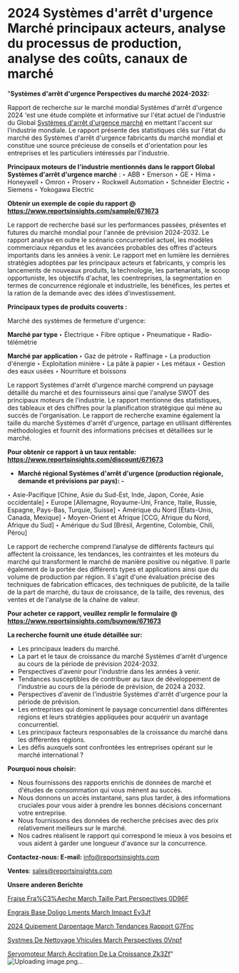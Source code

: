 # 2024 Systèmes d'arrêt d'urgence Marché principaux acteurs, analyse du processus de production, analyse des coûts, canaux de marché

"<strong>Systèmes d'arrêt d'urgence Perspectives du marché 2024-2032:</strong>

Rapport de recherche sur le marché mondial Systèmes d'arrêt d'urgence 2024 'est une étude complète et informative sur l'état actuel de l'industrie du Global <a href=https://www.reportsinsights.com/sample/671673>Systèmes d'arrêt d'urgence marché</a> en mettant l'accent sur l'industrie mondiale. Le rapport présente des statistiques clés sur l'état du marché des Systèmes d'arrêt d'urgence fabricants du marché mondial et constitue une source précieuse de conseils et d'orientation pour les entreprises et les particuliers intéressés par l'industrie.

<strong>Principaux moteurs de l'industrie mentionnés dans le rapport Global Systèmes d'arrêt d'urgence marché</strong> :
‣ ABB
‣ Emerson
‣ GE
‣ Hima
‣ Honeywell
‣ Omron
‣ Proserv
‣ Rockwell Automation
‣ Schneider Electric
‣ Siemens
‣ Yokogawa Electric

<strong>Obtenir un exemple de copie du rapport @ <a href=https://www.reportsinsights.com/sample/671673>https://www.reportsinsights.com/sample/671673</a></strong>

Le rapport de recherche basé sur les performances passées, présentes et futures du marché mondial pour l'année de prévision 2024-2032. Le rapport analyse en outre le scénario concurrentiel actuel, les modèles commerciaux répandus et les avancées probables des offres d'acteurs importants dans les années à venir. Le rapport met en lumière les dernières stratégies adoptées par les principaux acteurs et fabricants, y compris les lancements de nouveaux produits, la technologie, les partenariats, le scoop opportuniste, les objectifs d'achat, les coentreprises, la segmentation en termes de concurrence régionale et industrielle, les bénéfices, les pertes et la ration de la demande avec des idées d'investissement.

<strong>Principaux types de produits couverts :</strong>

Marché des systèmes de fermeture d'urgence:

<strong>Marché par type </strong>
‣ Électrique
‣ Fibre optique
‣ Pneumatique
‣ Radio-télémétrie

<strong>Marché par application </strong>
‣ Gaz de pétrole
‣ Raffinage
‣ La production d'énergie
‣ Exploitation minière
‣ La pâte à papier
‣ Les métaux
‣ Gestion des eaux usées
‣ Nourriture et boissons

Le rapport Systèmes d'arrêt d'urgence marché comprend un paysage détaillé du marché et des fournisseurs ainsi que l'analyse SWOT des principaux moteurs de l'industrie. Le rapport mentionne des statistiques, des tableaux et des chiffres pour la planification stratégique qui mène au succès de l'organisation. Le rapport de recherche examine également la taille du marché Systèmes d'arrêt d'urgence, partage en utilisant différentes méthodologies et fournit des informations précises et détaillées sur le marché.

<strong>Pour obtenir ce rapport à un taux rentable: <a href=https://www.reportsinsights.com/discount/671673>https://www.reportsinsights.com/discount/671673</a></strong>
<ul>
  <li><strong>Marché régional Systèmes d'arrêt d'urgence (production régionale, demande et prévisions par pays): -</strong></li>
</ul>
‣ Asie-Pacifique [Chine, Asie du Sud-Est, Inde, Japon, Corée, Asie occidentale]
‣ Europe [Allemagne, Royaume-Uni, France, Italie, Russie, Espagne, Pays-Bas, Turquie, Suisse]
‣ Amérique du Nord [États-Unis, Canada, Mexique]
‣ Moyen-Orient et Afrique [CCG, Afrique du Nord, Afrique du Sud]
‣ Amérique du Sud [Brésil, Argentine, Colombie, Chili, Pérou]

Le rapport de recherche comprend l’analyse de différents facteurs qui affectent la croissance, les tendances, les contraintes et les moteurs du marché qui transforment le marché de manière positive ou négative. Il parle également de la portée des différents types et applications ainsi que du volume de production par région. Il s'agit d'une évaluation précise des techniques de fabrication efficaces, des techniques de publicité, de la taille de la part de marché, du taux de croissance, de la taille, des revenus, des ventes et de l'analyse de la chaîne de valeur.

<strong>Pour acheter ce rapport, veuillez remplir le formulaire @   <a href=https://www.reportsinsights.com/buynow/671673>https://www.reportsinsights.com/buynow/671673</a></strong>

<strong>La recherche fournit une étude détaillée sur:</strong>
<ul>
  <li>Les principaux leaders du marché.</li>
  <li>La part et le taux de croissance du marché Systèmes d'arrêt d'urgence au cours de la période de prévision 2024-2032.</li>
  <li>Perspectives d'avenir pour l'industrie dans les années à venir.</li>
  <li>Tendances susceptibles de contribuer au taux de développement de l'industrie au cours de la période de prévision, de 2024 à 2032.</li>
  <li>Perspectives d'avenir de l'industrie Systèmes d'arrêt d'urgence pour la période de prévision.</li>
  <li>Les entreprises qui dominent le paysage concurrentiel dans différentes régions et leurs stratégies appliquées pour acquérir un avantage concurrentiel.</li>
  <li>Les principaux facteurs responsables de la croissance du marché dans les différentes régions.</li>
  <li>Les défis auxquels sont confrontées les entreprises opérant sur le marché international ?</li>
</ul>
<strong>Pourquoi nous choisir:</strong>
<ul>
  <li>Nous fournissons des rapports enrichis de données de marché et d'études de consommation qui vous mènent au succès.</li>
  <li>Nous donnons un accès instantané, sans plus tarder, à des informations cruciales pour vous aider à prendre les bonnes décisions concernant votre entreprise.</li>
  <li>Nous fournissons des données de recherche précises avec des prix relativement meilleurs sur le marché.</li>
  <li>Nos cadres réalisent le rapport qui correspond le mieux à vos besoins et vous aident à garder une longueur d'avance sur la concurrence.</li>
</ul>
<strong>Contactez-nous:
</strong><strong>E-mail:</strong> <a href=mailto:info@reportsinsights.com>info@reportsinsights.com</a>

<strong>Ventes</strong>: <a href=mailto:sales@reportsinsights.com>sales@reportsinsights.com</a>

<strong>Unsere anderen Berichte</strong>

<a href=https://www.linkedin.com/pulse/fraise-fra%C3%AEche-march%C3%A9-taille-part-perspectives-0d96f/>Fraise Fra%C3%Aeche March Taille Part Perspectives 0D96F</a>

<a href=https://www.linkedin.com/pulse/engrais-%C3%A0-base-doligo-%C3%A9l%C3%A9ments-march%C3%A9-impact-ev3jf/>Engrais  Base Doligo Lments March Impact Ev3Jf</a>

<a href=https://www.linkedin.com/pulse/2024-%C3%A9quipement-darpentage-march%C3%A9-tendances-rapport-g7fnc/>2024 Quipement Darpentage March Tendances Rapport G7Fnc</a>

<a href=https://www.linkedin.com/pulse/syst%C3%A8mes-de-nettoyage-v%C3%A9hicules-march%C3%A9-perspectives-0vnpf/>Systmes De Nettoyage Vhicules March Perspectives 0Vnpf</a>

<a href=https://www.linkedin.com/pulse/servomoteur-march%C3%A9-acc%C3%A9l%C3%A9ration-de-la-croissance-zk3zf/>Servomoteur March Acclration De La Croissance Zk3Zf</a>"
![Uploading image.png…]()

